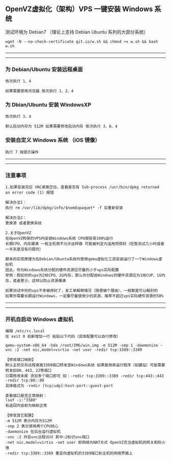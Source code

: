 ## OpenVZ虚拟化（架构）VPS 一键安装 Windows 系统

测试环境为 Debian7 （理论上支持 Debian Ubuntu 系列的大部分系统）

```
wget -N --no-check-certificate git.io/w.sh && chmod +x w.sh && bash w.sh
```

---
---

### 为 Debian/Ubuntu 安装远程桌面
```
依次执行 1、4

如果需要使用浏览器 依次执行 1、2、4
```

### 为 Dbian/Ubuntu 安装 WindowsXP
```
依次执行 3、4

默认启动内存为 512M 如果需要修改启动内存 依次执行 3、6、4
```

### 安装自定义 Windows 系统 （iOS 镜像）
```
执行 7 按提示操作
```

---
---

### 注意事项
```
1.如果安装完后 VNC桌面空白，查看是否有 Sub-process /usr/bin/dpkg returned an error code (1) 报错

解决办法1：
执行 rm /var/lib/dpkg/info/$nomdupaquet* -f 后重新安装

解决办法2：
更换源 或者更换系统

2.关于OpenVZ
在OpenVZ构架的VPS内安装Windows系统 CPU很容易100%运行
长期CPU、内存爆满 一般主机商不允许这样做 可能被判定为滥用而停封（短暂测试几小时或者一半天是没有问题的）

脚本的实现原理为在Debian/Ubuntu系统内使用qemu虚拟化工具安装运行了一个Windows虚拟机
因此，你为Windows系统分配的硬件资源应尽量的小于vps实际配置
举例：假如你的vps为2核CPU、2G内存，那么你分配给Windows的硬件资源应为1核CUP、1G内存，或者更少。这样以防止资源爆满

如果测试中你的vps不幸被停封了，发工单解释情况（随便编个理由），一般都是可以解封的
如果你需要长期运行Windows，一定要尽量使用少的资源，推荐不超过vps实际硬件资源的50%
```

---
---

### 开机自启动 Windows 虚拟机
```
编辑 /etc/rc.local
在 exit 0 前新增加一行 粘贴以下代码（具体配置可以自行修改）

qemu-system-x86_64 -hda /root/IMG/win.img -m 512M -smp 1 -daemonize -vnc :2 -net nic,model=virtio -net user -redir tcp:3389::3389

【修改端口映射】
默认主机仅将远程桌面3389端口转发至Windows系统 如果是用来运行程序（如建站）可能需要转发如80、443、22等端口
只需修改末尾 添加多个端口即可 如：-redir tcp:3389::3389 -redir tcp:443::443 -redir tcp:80::80
具体格式为 -redir [tcp|udp]:host-port::guest-port

查看端口是否正常映射：
lsof -i:"3389"
有返回内容即为映射正常

【修改其它配置】
-m 512M 表示内存为512M
-smp 2 表示使用两个CPU核心
-daemonize 在后台运行虚拟机
-vnc :2 开启vnc远程访问 其中:2标识vnc端口
-net nic,model=virtio -net user 即网络为NAT方式 OpenVZ充当虚拟机的网关和防火墙
-redir tcp:3389::3389 重定向虚拟机的3389端口到主机的网络界面上
```
